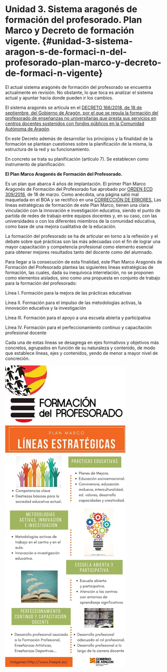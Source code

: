 # Unidad 3\. Sistema aragonés de formación del profesorado. Plan Marco y Decreto de formación vigente. {#unidad-3-sistema-aragon-s-de-formaci-n-del-profesorado-plan-marco-y-decreto-de-formaci-n-vigente}

El actual sistema aragonés de formación del profesorado se encuentra actualmente en revisión. No obstante, lo que toca es analizar el sistema actual y apuntar hacia donde pueden ir los cambios.

El sistema aragonés se articula en el [DECRETO 166/2018, de 18 de septiembre, del Gobierno de Aragón, por el que se regula la formación del profesorado de enseñanzas no universitarias que presta sus servicios en centros docentes sostenidos con fondos públicos en la Comunidad Autónoma de Aragón](https://bit.ly/2SgTskC).

En este Decreto además de desarrollar los principios y la finalidad de la formación se plantean  cuestiones sobre la planificación de la misma, la estructura de la red y su funcionamiento.

En concreto se trata su planificación (artículo 7). Se establecen como instrumento de planificación:

**El Plan Marco Aragonés de Formación del Profesorado.**

Es un plan que abarca 4 años de implantación. El primer Plan Marco Aragonés de Formación del Profesorado fue aprobado por [ORDEN ECD 309/2016](https://www.google.com/url?q=http://www.boa.aragon.es/cgi-bin/EBOA/BRSCGI?CMD%3DVEROBJ%26MLKOB%3D903092365555&sa=D&ust=1511515248781000&usg=AFQjCNH9WSVkvt0YtnYBmvpCWtLhtUF7iA), de 18 de marzo. Como anécdota, una página salió mal maquetada en el BOA y se rectificó en una [CORRECCIÓN DE ERRORES.](https://www.google.com/url?q=http://www.boa.aragon.es/cgi-bin/EBOA/BRSCGI?CMD%3DVEROBJ%26MLKOB%3D904145225541&sa=D&ust=1511515248782000&usg=AFQjCNHFxfqNBVcR8qJ5eqzqlYbwV2Ldgg) Las líneas estratégicas de formación de este Plan Marco, tienen una clara vinculación con la innovación e investigación educativa, siendo el punto de partida de redes de trabajo entre equipos docentes y, en su caso, con las universidades o con los diferentes miembros de la comunidad educativa, como base de una mejora cualitativa de la educación.

La formación del profesorado se ha de articular en torno a la reflexión y el debate sobre qué prácticas son las más adecuadas con el fin de lograr una mayor capacitación y competencia profesional como elemento esencial para obtener mejores resultados tanto del docente como del alumnado.

Para llegar a la consecución de esta finalidad, este Plan Marco Aragonés de Formación del Profesorado plantea las siguientes líneas estratégicas de formación, las cuales, dada su inequívoca interrelación, no se proponen como elementos aislados, sino como una propuesta en conjunto de trabajo para la formación del profesorado:

Línea I. Formación para la mejora de las prácticas educativas

Línea II. Formación para el impulso de las metodologías activas, la innovación educativa y la investigación

Línea III. Formación para el apoyo a una escuela abierta y participativa

Línea IV. Formación para el perfeccionamiento continuo y capacitación profesional docente

Cada una de estas líneas se desagrega en ejes formativos y objetivos más concretos,  agrupados en función de su naturaleza y contenido, de modo que establece líneas, ejes y contenidos, yendo de menor a mayor nivel de concreción.


![](/images/image1.png)